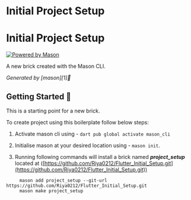 # Initial Project Setup
# Initial Project Setup

[![Powered by Mason](https://img.shields.io/endpoint?url=https%3A%2F%2Ftinyurl.com%2Fmason-badge)](https://github.com/felangel/mason)

A new brick created with the Mason CLI.

_Generated by [mason][1]🧱_

## Getting Started 🚀

This is a starting point for a new brick.

To create project using this boilerplate follow below steps:

1. Activate mason cli using - ```dart pub global activate mason_cli```

2. Initialise mason at your desired location using - ```mason init```.

3. Running following commands will install a brick named ***project_setup*** located at ([https://github.com/Riya0212/Flutter_Initial_Setup.git](https://github.com/Riya0212/Flutter_Initial_Setup.git))
```
     mason add project_setup --git-url https://github.com/Riya0212/Flutter_Initial_Setup.git
     mason make project_setup
```
